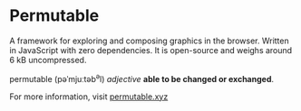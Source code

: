 # Permutable

A framework for exploring and composing graphics in the browser. Written in JavaScript with zero dependencies. It is open-source and weighs around 6 kB uncompressed.

permutable (pəˈmjuːtəb<sup>ə</sup>l) _adjective_ **able to be changed or exchanged**.

For more information, visit [permutable.xyz](https://permutable.xyz)

